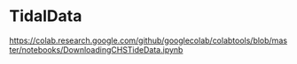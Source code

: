 # TidalData
https://colab.research.google.com/github/googlecolab/colabtools/blob/master/notebooks/DownloadingCHSTideData.ipynb
